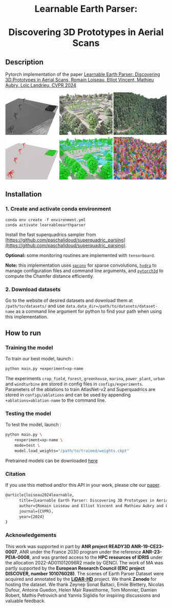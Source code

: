 <div align="center">

# Learnable Earth Parser:
# Discovering 3D Prototypes in Aerial Scans

</div>
 
## Description   
Pytorch implementation of the paper [Learnable Earth Parser: Discovering 3D Prototypes in Aerial Scans, Romain Loiseau, Elliot Vincent, Mathieu Aubry, Loic Landrieu, CVPR 2024](https://romainloiseau.fr/learnable-earth-parser/)

![learnable earth parser](media/learnableearthparser.png)

## Installation

### 1. Create and activate conda environment

```
conda env create -f environment.yml
conda activate learnableearthparser
```

Install the fast superquadrics sampler from [https://github.com/paschalidoud/superquadric_parsing](https://github.com/paschalidoud/superquadric_parsing).

**Optional:** some monitoring routines are implemented with `tensorboard`.

**Note:** this implementation uses [`spconv`](https://github.com/traveller59/spconv) for sparse convolutions, [`hydra`](https://hydra.cc) to manage configuration files and command line arguments, and [`pytorch3d`](https://pytorch3d.org/) to compute the Chamfer distance efficiently.

### 2. Download datasets

Go to the website of desired datasets and download them at `/path/to/datasets/` and use `data.data_dir=/path/to/datasets/dataset-name` as a command line argument for python to find your path when using this implementation.

## How to run

### Training the model

To train our best model, launch :
```bash
python main.py +experiment=xp-name
```

The experiments `crop_field`, `forest`, `greenhouse`, `marina`, `power_plant`, `urban` and `windturbine` are stored in config files in `configs/experiments`. Parameters of the ablations to train AtlasNet-v2 and Superquadrics are stored in `configs/ablations` and can be used by appending `+ablations=ablation-name` to the command line.

### Testing the model

To test the model, launch :
```bash
python main.py \
    +experiment=xp-name \
    mode=test \
    model.load_weights="/path/to/trained/weights.ckpt"
```

Pretrained models can be downloaded [here](https://zenodo.org/record/8276586)

### Citation   

If you use this method and/or this API in your work, please cite our [paper](https://imagine.enpc.fr/~loiseaur/learnable-earth-parser).

```markdown
@article{loiseau2024learnable,
      title={Learnable Earth Parser: Discovering 3D Prototypes in Aerial Scans}, 
      author={Romain Loiseau and Elliot Vincent and Mathieu Aubry and Loic Landrieu},
      journal={CVPR},
      year={2024}
}
```

### Acknowledgements

This work was supported in part by **ANR project READY3D ANR-19-CE23-0007**, ANR under the France 2030 program under the reference **ANR-23-PEIA-0008**, and was granted access to the **HPC resources of IDRIS** under the allocation 2022-AD011012096R2 made by GENCI. The work of MA was partly supported by the **European Research Council (ERC project DISCOVER, number 101076028)**. The scenes of Earth Parser Dataset were acquired and annotated by the **[LiDAR-HD](https://geoservices.ign.fr/lidarhd)** project. We thank **Zenodo** for hosting the dataset. We thank Zeynep Sonat Baltaci, Emile Blettery, Nicolas Dufour, Antoine Guedon, Helen Mair Rawsthorne, Tom Monnier, Damien Robert, Mathis Petrovich and Yannis Siglidis for inspiring discussions and valuable feedback.